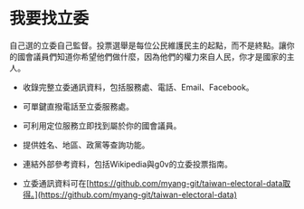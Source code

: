 我要找立委
=====================

自己選的立委自己監督。投票選舉是每位公民維護民主的起點，而不是終點。讓你的國會議員們知道你希望他們做什麼，因為他們的權力來自人民，你才是國家的主人。 

* 收錄完整立委通訊資料，包括服務處、電話、Email、Facebook。 

* 可單鍵直撥電話至立委服務處。 

* 可利用定位服務立即找到屬於你的國會議員。 

* 提供姓名、地區、政黨等查詢功能。 

* 連結外部參考資料，包括Wikipedia與g0v的立委投票指南。 

* 立委通訊資料可在[https://github.com/myang-git/taiwan-electoral-data取得。](https://github.com/myang-git/taiwan-electoral-data)  


